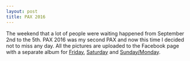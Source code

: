 ```yaml
---
layout: post
title: PAX 2016
---
```


The weekend that a lot of people were waiting happened from September 2nd to the 5th. PAX 2016 was my second PAX and now this time
I decided not to miss any day. All the pictures are uploaded to the Facebook page 
with a separate album for [Friday](https://www.facebook.com/cramsan/photos/?tab=album&album_id=1793118164304537), 
[Saturday](https://www.facebook.com/cramsan/photos/?tab=album&album_id=1793596114256742) and 
[Sunday/Monday](https://www.facebook.com/cramsan/photos/?tab=album&album_id=1794524327497254).
